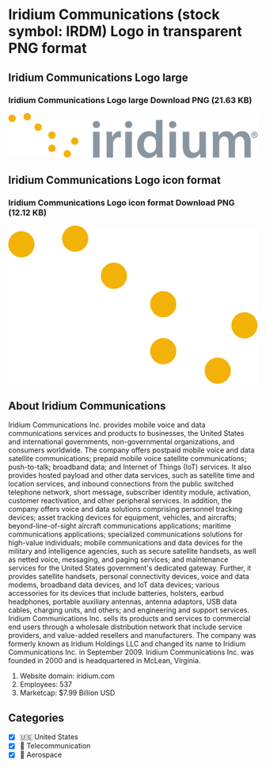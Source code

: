 # Iridium Communications (stock symbol: IRDM) Logo in transparent PNG format

## Iridium Communications Logo large

### Iridium Communications Logo large Download PNG (21.63 KB)

![Iridium Communications Logo large Download PNG (21.63 KB)](/img/orig/IRDM_BIG-681da86f.png)

## Iridium Communications Logo icon format

### Iridium Communications Logo icon format Download PNG (12.12 KB)

![Iridium Communications Logo icon format Download PNG (12.12 KB)](/img/orig/IRDM-c3e2cb17.png)

## About Iridium Communications

Iridium Communications Inc. provides mobile voice and data communications services and products to businesses, the United States and international governments, non-governmental organizations, and consumers worldwide. The company offers postpaid mobile voice and data satellite communications; prepaid mobile voice satellite communications; push-to-talk; broadband data; and Internet of Things (IoT) services. It also provides hosted payload and other data services, such as satellite time and location services, and inbound connections from the public switched telephone network, short message, subscriber identity module, activation, customer reactivation, and other peripheral services. In addition, the company offers voice and data solutions comprising personnel tracking devices; asset tracking devices for equipment, vehicles, and aircrafts; beyond-line-of-sight aircraft communications applications; maritime communications applications; specialized communications solutions for high-value individuals; mobile communications and data devices for the military and intelligence agencies, such as secure satellite handsets, as well as netted voice, messaging, and paging services; and maintenance services for the United States government's dedicated gateway. Further, it provides satellite handsets, personal connectivity devices, voice and data modems, broadband data devices, and IoT data devices; various accessories for its devices that include batteries, holsters, earbud headphones, portable auxiliary antennas, antenna adaptors, USB data cables, charging units, and others; and engineering and support services. Iridium Communications Inc. sells its products and services to commercial end users through a wholesale distribution network that include service providers, and value-added resellers and manufacturers. The company was formerly known as Iridium Holdings LLC and changed its name to Iridium Communications Inc. in September 2009. Iridium Communications Inc. was founded in 2000 and is headquartered in McLean, Virginia.

1. Website domain: iridium.com
2. Employees: 537
3. Marketcap: $7.99 Billion USD


## Categories
- [x] 🇺🇸 United States
- [x] 📡 Telecommunication
- [x] 🚀 Aerospace
